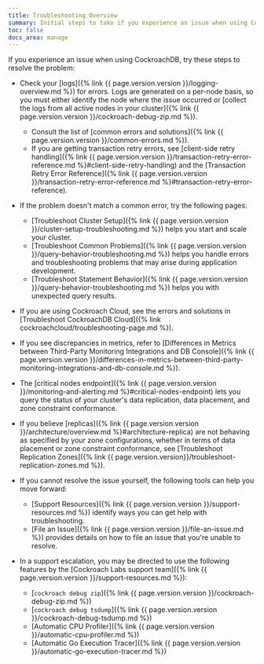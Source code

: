 ```yaml
---
title: Troubleshooting Overview
summary: Initial steps to take if you experience an issue when using CockroachDB.
toc: false
docs_area: manage
---
```


If you experience an issue when using CockroachDB, try these steps to resolve the problem:

- Check your [logs]({% link {{ page.version.version }}/logging-overview.md %}) for errors. Logs are generated on a per-node basis, so you must either identify the node where the issue occurred or [collect the logs from all active nodes in your cluster]({% link {{ page.version.version }}/cockroach-debug-zip.md %}).
  - Consult the list of [common errors and solutions]({% link {{ page.version.version }}/common-errors.md %}).
  - If you are getting transaction retry errors, see [client-side retry handling]({% link {{ page.version.version }}/transaction-retry-error-reference.md %}#client-side-retry-handling) and the [Transaction Retry Error Reference]({% link {{ page.version.version }}/transaction-retry-error-reference.md %}#transaction-retry-error-reference).

- If the problem doesn't match a common error, try the following pages:
  - [Troubleshoot Cluster Setup]({% link {{ page.version.version }}/cluster-setup-troubleshooting.md %}) helps you start and scale your cluster.
  - [Troubleshoot Common Problems]({% link {{ page.version.version }}/query-behavior-troubleshooting.md %}) helps you handle errors and troubleshooting problems that may arise during application development.
  - [Troubleshoot Statement Behavior]({% link {{ page.version.version }}/query-behavior-troubleshooting.md %}) helps you with unexpected query results.

- If you are using Cockroach Cloud, see the errors and solutions in [Troubleshoot CockroachDB Cloud]({% link cockroachcloud/troubleshooting-page.md %}).

- If you see discrepancies in metrics, refer to [Differences in Metrics between Third-Party Monitoring Integrations and DB Console]({% link {{ page.version.version }}/differences-in-metrics-between-third-party-monitoring-integrations-and-db-console.md %}).

- The [critical nodes endpoint]({% link {{ page.version.version }}/monitoring-and-alerting.md %}#critical-nodes-endpoint) lets you query the status of your cluster's data replication, data placement, and zone constraint conformance.

- If you believe [replicas]({% link {{ page.version.version }}/architecture/overview.md %}#architecture-replica) are not behaving as specified by your zone configurations, whether in terms of data placement or zone constraint conformance, see [Troubleshoot Replication Zones]({% link {{ page.version.version}}/troubleshoot-replication-zones.md %}).

- If you cannot resolve the issue yourself, the following tools can help you move forward:
  - [Support Resources]({% link {{ page.version.version }}/support-resources.md %}) identify ways you can get help with troubleshooting.
  - [File an Issue]({% link {{ page.version.version }}/file-an-issue.md %}) provides details on how to file an issue that you're unable to resolve.
 
- In a support escalation, you may be directed to use the following features by the [Cockroach Labs support team]({% link {{ page.version.version }}/support-resources.md %}):

  - [`cockroach debug zip`]({% link {{ page.version.version }}/cockroach-debug-zip.md %})
  - [`cockroach debug tsdump`]({% link {{ page.version.version }}/cockroach-debug-tsdump.md %})
  - [Automatic CPU Profiler]({% link {{ page.version.version }}/automatic-cpu-profiler.md %})
  - [Automatic Go Execution Tracer]({% link {{ page.version.version }}/automatic-go-execution-tracer.md %})